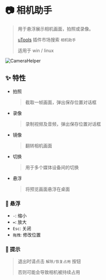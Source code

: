 # 📷 相机助手

> 用于悬浮展示相机画面，拍照或录像。
>
> [uTools](https://www.u.tools/) 插件市场搜索 `相机助手`
>
> 适用于 win / linux

![CameraHelper](https://img.fzf404.art/camerahelper/show.webp)

## ✨ 特性

- 拍照

  > 截取一帧画面，弹出保存位置对话框

- 录像

  > 录制视频及音频，弹出保存位置对话框

- 镜像

  > 翻转相机画面

- 切换

  > 用于多个媒体设备间的切换

- 悬浮

  > 将预览画面悬浮在桌面

### 🎈 悬浮

- `-`: 缩小
- `=`: 放大
- `Esc`: 关闭
- `拖拽`: 修改位置

### 💊 提示

> 退出时请点击 `解除/恢复占用` 按钮
>
> 否则可能会导致相机被持续占用
